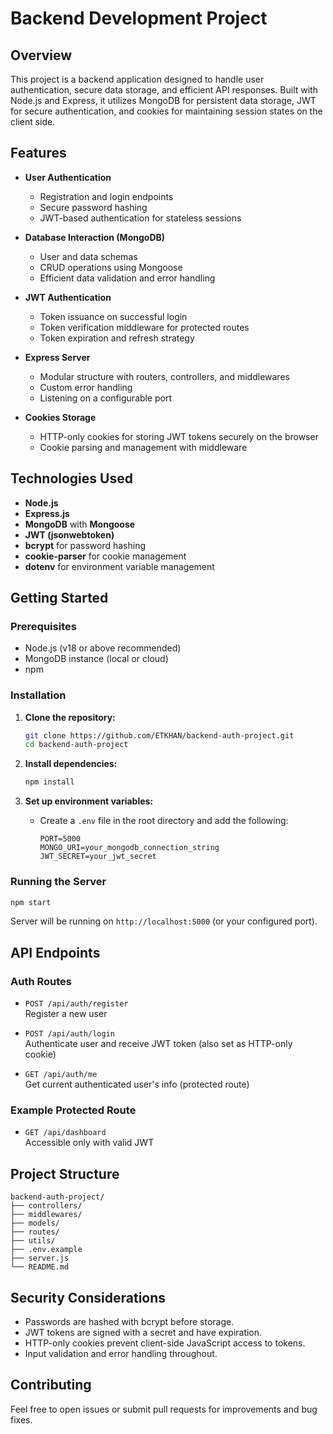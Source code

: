# Backend Development Project

## Overview

This project is a backend application designed to handle user authentication, secure data storage, and efficient API responses. Built with Node.js and Express, it utilizes MongoDB for persistent data storage, JWT for secure authentication, and cookies for maintaining session states on the client side.

## Features

- **User Authentication**
  - Registration and login endpoints
  - Secure password hashing
  - JWT-based authentication for stateless sessions

- **Database Interaction (MongoDB)**
  - User and data schemas
  - CRUD operations using Mongoose
  - Efficient data validation and error handling

- **JWT Authentication**
  - Token issuance on successful login
  - Token verification middleware for protected routes
  - Token expiration and refresh strategy

- **Express Server**
  - Modular structure with routers, controllers, and middlewares
  - Custom error handling
  - Listening on a configurable port

- **Cookies Storage**
  - HTTP-only cookies for storing JWT tokens securely on the browser
  - Cookie parsing and management with middleware

## Technologies Used

- **Node.js**
- **Express.js**
- **MongoDB** with **Mongoose**
- **JWT (jsonwebtoken)**
- **bcrypt** for password hashing
- **cookie-parser** for cookie management
- **dotenv** for environment variable management

## Getting Started

### Prerequisites

- Node.js (v18 or above recommended)
- MongoDB instance (local or cloud)
- npm

### Installation

1. **Clone the repository:**
   ```bash
   git clone https://github.com/ETKHAN/backend-auth-project.git
   cd backend-auth-project
   ```

2. **Install dependencies:**
   ```bash
   npm install
   ```

3. **Set up environment variables:**
   - Create a `.env` file in the root directory and add the following:
     ```
     PORT=5000
     MONGO_URI=your_mongodb_connection_string
     JWT_SECRET=your_jwt_secret
     ```

### Running the Server

```bash
npm start
```
Server will be running on `http://localhost:5000` (or your configured port).

## API Endpoints

### Auth Routes

- `POST /api/auth/register`  
  Register a new user

- `POST /api/auth/login`  
  Authenticate user and receive JWT token (also set as HTTP-only cookie)

- `GET /api/auth/me`  
  Get current authenticated user's info (protected route)

### Example Protected Route

- `GET /api/dashboard`  
  Accessible only with valid JWT

## Project Structure

```
backend-auth-project/
├── controllers/
├── middlewares/
├── models/
├── routes/
├── utils/
├── .env.example
├── server.js
└── README.md
```

## Security Considerations

- Passwords are hashed with bcrypt before storage.
- JWT tokens are signed with a secret and have expiration.
- HTTP-only cookies prevent client-side JavaScript access to tokens.
- Input validation and error handling throughout.

## Contributing

Feel free to open issues or submit pull requests for improvements and bug fixes.

